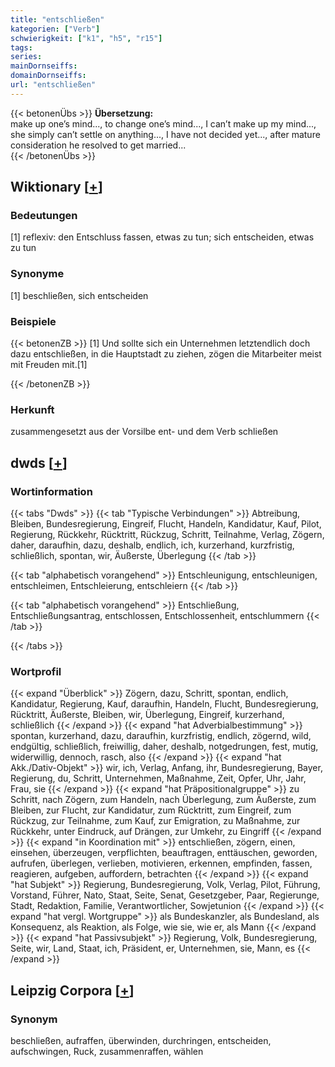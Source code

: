 ```yaml
---
title: "entschließen"
kategorien: ["Verb"]
schwierigkeit: ["k1", "h5", "r15"]
tags:
series:
mainDornseiffs:
domainDornseiffs:
url: "entschließen"
---
```


{{< betonenÜbs >}}
**Übersetzung:**  
make up one’s mind..., to change one’s mind..., I can’t make up my mind..., she simply can’t settle on anything..., I have not decided yet..., after mature consideration he resolved to get married...  
{{< /betonenÜbs >}}

## Wiktionary [[+](https://de.wiktionary.org/wiki/entschließen)]

### Bedeutungen
[1] reflexiv: den Entschluss fassen, etwas zu tun; sich entscheiden, etwas zu tun  

### Synonyme
[1] beschließen, sich entscheiden  

### Beispiele
{{< betonenZB >}}
[1] Und sollte sich ein Unternehmen letztendlich doch dazu entschließen, in die Hauptstadt zu ziehen, zögen die Mitarbeiter meist mit Freuden mit.[1]  

{{< /betonenZB >}}
### Herkunft
zusammengesetzt aus der Vorsilbe ent- und dem Verb schließen  



## dwds [[+](https://www.dwds.de/wb/entschließen)]

### Wortinformation
{{< tabs "Dwds" >}}
{{< tab "Typische Verbindungen" >}}
Abtreibung, Bleiben, Bundesregierung, Eingreif, Flucht, Handeln, Kandidatur, Kauf, Pilot, Regierung, Rückkehr, Rücktritt, Rückzug, Schritt, Teilnahme, Verlag, Zögern, daher, daraufhin, dazu, deshalb, endlich, ich, kurzerhand, kurzfristig, schließlich, spontan, wir, Äußerste, Überlegung
{{< /tab >}}

{{< tab "alphabetisch vorangehend" >}}
Entschleunigung, entschleunigen, entschleimen, Entschleierung, entschleiern
{{< /tab >}}

{{< tab "alphabetisch vorangehend" >}}
Entschließung, Entschließungsantrag, entschlossen, Entschlossenheit, entschlummern
{{< /tab >}}

{{< /tabs >}}

### Wortprofil
{{< expand "Überblick" >}} Zögern, dazu, Schritt, spontan, endlich, Kandidatur, Regierung, Kauf, daraufhin, Handeln, Flucht, Bundesregierung, Rücktritt, Äußerste, Bleiben, wir, Überlegung, Eingreif, kurzerhand, schließlich {{< /expand >}}
{{< expand "hat Adverbialbestimmung" >}} spontan, kurzerhand, dazu, daraufhin, kurzfristig, endlich, zögernd, wild, endgültig, schließlich, freiwillig, daher, deshalb, notgedrungen, fest, mutig, widerwillig, dennoch, rasch, also {{< /expand >}}
{{< expand "hat Akk./Dativ-Objekt" >}} wir, ich, Verlag, Anfang, ihr, Bundesregierung, Bayer, Regierung, du, Schritt, Unternehmen, Maßnahme, Zeit, Opfer, Uhr, Jahr, Frau, sie {{< /expand >}}
{{< expand "hat Präpositionalgruppe" >}} zu Schritt, nach Zögern, zum Handeln, nach Überlegung, zum Äußerste, zum Bleiben, zur Flucht, zur Kandidatur, zum Rücktritt, zum Eingreif, zum Rückzug, zur Teilnahme, zum Kauf, zur Emigration, zu Maßnahme, zur Rückkehr, unter Eindruck, auf Drängen, zur Umkehr, zu Eingriff {{< /expand >}}
{{< expand "in Koordination mit" >}} entschließen, zögern, einen, einsehen, überzeugen, verpflichten, beauftragen, enttäuschen, geworden, aufrufen, überlegen, verlieben, motivieren, erkennen, empfinden, fassen, reagieren, aufgeben, auffordern, betrachten {{< /expand >}}
{{< expand "hat Subjekt" >}} Regierung, Bundesregierung, Volk, Verlag, Pilot, Führung, Vorstand, Führer, Nato, Staat, Seite, Senat, Gesetzgeber, Paar, Regierunge, Stadt, Redaktion, Familie, Verantwortlicher, Sowjetunion {{< /expand >}}
{{< expand "hat vergl. Wortgruppe" >}} als Bundeskanzler, als Bundesland, als Konsequenz, als Reaktion, als Folge, wie sie, wie er, als Mann {{< /expand >}}
{{< expand "hat Passivsubjekt" >}} Regierung, Volk, Bundesregierung, Seite, wir, Land, Staat, ich, Präsident, er, Unternehmen, sie, Mann, es {{< /expand >}}

## Leipzig Corpora [[+](https://corpora.uni-leipzig.de/en/res?word=entschließen&corpusId=deu_newscrawl-public_2018)]


### Synonym
beschließen, aufraffen, überwinden, durchringen, entscheiden, aufschwingen, Ruck, zusammenraffen, wählen

